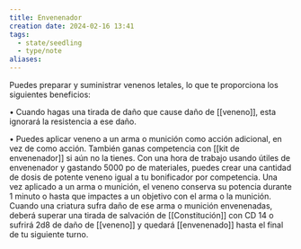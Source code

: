 ```yaml
---
title: Envenenador
creation date: 2024-02-16 13:41
tags:
  - state/seedling
  - type/note
aliases:
---
```

Puedes preparar y suministrar venenos letales, lo que te proporciona los siguientes beneficios:

• Cuando hagas una tirada de daño que cause daño de [[veneno]], esta ignorará la resistencia a ese
daño.

• Puedes aplicar veneno a un arma o munición como acción adicional, en vez de como acción.
También ganas competencia con [[kit de envenenador]] si aún no la tienes. Con una hora de trabajo usando útiles de envenenador y gastando 5000 po de materiales, puedes crear una cantidad de dosis de potente veneno igual a tu bonificador por competencia. Una vez aplicado a un arma o munición, el veneno conserva su potencia durante 1 minuto o hasta que impactes a un objetivo con el arma o la munición. Cuando una criatura sufra daño de ese arma o munición envenenadas, deberá superar una tirada de salvación de [[Constitución]] con CD 14 o sufrirá 2d8 de daño de [[veneno]] y quedará [[envenenado]] hasta el final de tu siguiente turno.
